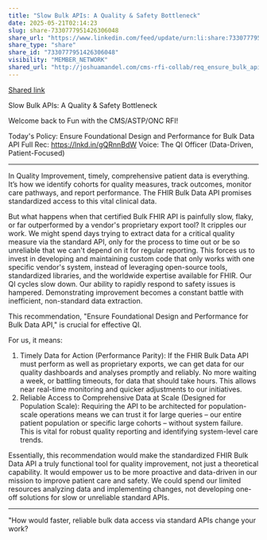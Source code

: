 ```yaml
---
title: "Slow Bulk APIs: A Quality & Safety Bottleneck"
date: 2025-05-21T02:14:23
slug: share-7330777951426306048
share_url: "https://www.linkedin.com/feed/update/urn:li:share:7330777951426306048"
share_type: "share"
share_id: "7330777951426306048"
visibility: "MEMBER_NETWORK"
shared_url: "http://joshuamandel.com/cms-rfi-collab/req_ensure_bulk_api_performance_parity"
---
```


[Shared link](http://joshuamandel.com/cms-rfi-collab/req_ensure_bulk_api_performance_parity)

Slow Bulk APIs: A Quality & Safety Bottleneck

Welcome back to Fun with the CMS/ASTP/ONC RFI!

Today's Policy: Ensure Foundational Design and Performance for Bulk Data API
Full Rec: https://lnkd.in/gQRnnBdW
Voice: The QI Officer (Data-Driven, Patient-Focused)

---

In Quality Improvement, timely, comprehensive patient data is everything. It’s how we identify cohorts for quality measures, track outcomes, monitor care pathways, and report performance. The FHIR Bulk Data API promises standardized access to this vital clinical data.

But what happens when that certified Bulk FHIR API is painfully slow, flaky, or far outperformed by a vendor's proprietary export tool? It cripples our work. We might spend days trying to extract data for a critical quality measure via the standard API, only for the process to time out or be so unreliable that we can't depend on it for regular reporting. This forces us to invest in developing and maintaining custom code that only works with one specific vendor's system, instead of leveraging open-source tools, standardized libraries, and the worldwide expertise available for FHIR. Our QI cycles slow down. Our ability to rapidly respond to safety issues is hampered. Demonstrating improvement becomes a constant battle with inefficient, non-standard data extraction.

This recommendation, "Ensure Foundational Design and Performance for Bulk Data API," is crucial for effective QI.

For us, it means:
1. Timely Data for Action (Performance Parity): If the FHIR Bulk Data API must perform as well as proprietary exports, we can get data for our quality dashboards and analyses promptly and reliably. No more waiting a week, or battling timeouts, for data that should take hours. This allows near real-time monitoring and quicker adjustments to our initiatives.
2. Reliable Access to Comprehensive Data at Scale (Designed for Population Scale): Requiring the API to be architected for population-scale operations means we can trust it for large queries – our entire patient population or specific large cohorts – without system failure. This is vital for robust quality reporting and identifying system-level care trends.

Essentially, this recommendation would make the standardized FHIR Bulk Data API a truly functional tool for quality improvement, not just a theoretical capability. It would empower us to be more proactive and data-driven in our mission to improve patient care and safety. We could spend our limited resources analyzing data and implementing changes, not developing one-off solutions for slow or unreliable standard APIs.

---

"How would faster, reliable bulk data access via standard APIs change your work?
